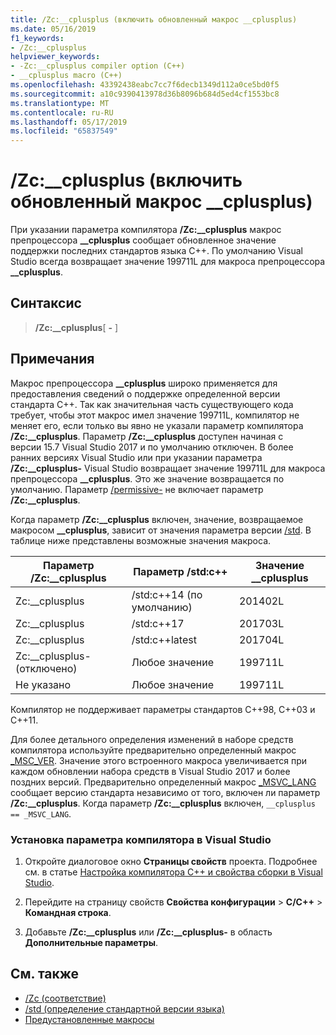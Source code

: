 ```yaml
---
title: /Zc:__cplusplus (включить обновленный макрос __cplusplus)
ms.date: 05/16/2019
f1_keywords:
- /Zc:__cplusplus
helpviewer_keywords:
- -Zc:__cplusplus compiler option (C++)
- __cplusplus macro (C++)
ms.openlocfilehash: 43392438eabc7cc7f6decb1349d112a0ce5bd0f5
ms.sourcegitcommit: a10c9390413978d36b8096b684d5ed4cf1553bc8
ms.translationtype: MT
ms.contentlocale: ru-RU
ms.lasthandoff: 05/17/2019
ms.locfileid: "65837549"
---
```

# <a name="zccplusplus-enable-updated-cplusplus-macro"></a>/Zc:__cplusplus (включить обновленный макрос __cplusplus)

При указании параметра компилятора **/Zc:__cplusplus** макрос препроцессора **\_\_cplusplus** сообщает обновленное значение поддержки последних стандартов языка C++. По умолчанию Visual Studio всегда возвращает значение 199711L для макроса препроцессора **\_\_cplusplus**.

## <a name="syntax"></a>Синтаксис

> **/Zc:__cplusplus**[ **-** ]

## <a name="remarks"></a>Примечания

Макрос препроцессора **\_\_cplusplus** широко применяется для предоставления сведений о поддержке определенной версии стандарта C++. Так как значительная часть существующего кода требует, чтобы этот макрос имел значение 199711L, компилятор не меняет его, если только вы явно не указали параметр компилятора **/Zc:__cplusplus**. Параметр **/Zc:__cplusplus** доступен начиная с версии 15.7 Visual Studio 2017 и по умолчанию отключен. В более ранних версиях Visual Studio или при указании параметра **/Zc:__cplusplus-** Visual Studio возвращает значение 199711L для макроса препроцессора **\_\_cplusplus**. Это же значение возвращается по умолчанию. Параметр [/permissive-](permissive-standards-conformance.md) не включает параметр **/Zc:__cplusplus**.

Когда параметр **/Zc:__cplusplus** включен, значение, возвращаемое макросом **\_\_cplusplus**, зависит от значения параметра версии [/std](std-specify-language-standard-version.md). В таблице ниже представлены возможные значения макроса.

|Параметр /Zc:__cplusplus|Параметр /std:c++|Значение __cplusplus|
|-|-|-|
Zc:__cplusplus|/std:c++14 (по умолчанию)|201402L
Zc:__cplusplus|/std:c++17|201703L
Zc:__cplusplus|/std:c++latest|201704L
Zc:__cplusplus- (отключено)|Любое значение|199711L
Не указано|Любое значение|199711L

Компилятор не поддерживает параметры стандартов C++98, C++03 и C++11.

Для более детального определения изменений в наборе средств компилятора используйте предварительно определенный макрос [_MSC_VER](../../preprocessor/predefined-macros.md). Значение этого встроенного макроса увеличивается при каждом обновлении набора средств в Visual Studio 2017 и более поздних версий. Предварительно определенный макрос [_MSVC_LANG](../../preprocessor/predefined-macros.md) сообщает версию стандарта независимо от того, включен ли параметр **/Zc:__cplusplus**. Когда параметр **/Zc:__cplusplus** включен, `__cplusplus == _MSVC_LANG`.

### <a name="to-set-this-compiler-option-in-visual-studio"></a>Установка параметра компилятора в Visual Studio

1. Откройте диалоговое окно **Страницы свойств** проекта. Подробнее см. в статье [Настройка компилятора C++ и свойства сборки в Visual Studio](../working-with-project-properties.md).

1. Перейдите на страницу свойств **Свойства конфигурации** > **C/C++** > **Командная строка**.

1. Добавьте **/Zc:__cplusplus** или **/Zc:__cplusplus-** в область **Дополнительные параметры**.

## <a name="see-also"></a>См. также

- [/Zc (соответствие)](zc-conformance.md)
- [/std (определение стандартной версии языка)](std-specify-language-standard-version.md)
- [Предустановленные макросы](../../preprocessor/predefined-macros.md)
